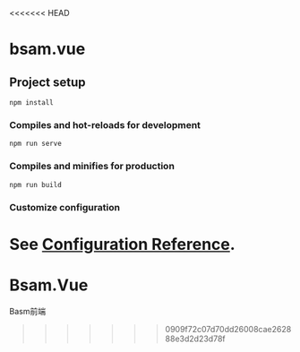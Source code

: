 <<<<<<< HEAD
# bsam.vue

## Project setup
```
npm install
```

### Compiles and hot-reloads for development
```
npm run serve
```

### Compiles and minifies for production
```
npm run build
```

### Customize configuration
See [Configuration Reference](https://cli.vuejs.org/config/).
=======
# Bsam.Vue
Basm前端
>>>>>>> 0909f72c07d70dd26008cae262888e3d2d23d78f
